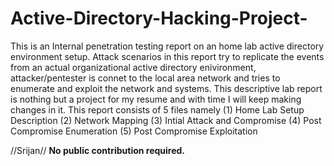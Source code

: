 # Active-Directory-Hacking-Project-
This is an Internal penetration testing report on an home lab active directory environment setup. Attack scenarios in this report try to replicate the events from an actual organizational active directory enivironment, attacker/pentester is connet to the local area network and tries to enumerate and exploit the network and systems. 
This descriptive lab report is nothing but a project for my resume and with time I will keep making changes in it.
This report consists of 5 files namely (1) Home Lab Setup Description (2) Network Mapping (3) Intial Attack and Compromise (4) Post Compromise Enumeration (5) Post Compromise Exploitation

//Srijan//
**No public contribution required.**
